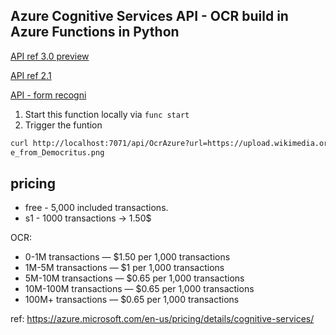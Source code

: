 
## Azure Cognitive Services API - OCR build in Azure Functions in Python

[API ref 3.0 preview](https://westus2.dev.cognitive.microsoft.com/docs/services/5d98695995feb7853f67d6a6/operations/5d986960601faab4bf452005
)

[API ref 2.1](https://westus2.dev.cognitive.microsoft.com/docs/services/5d98695995feb7853f67d6a6/operations/5d986960601faab4bf452005
)

[API - form recogni](https://docs.microsoft.com/en-us/azure/cognitive-services/form-recognizer/)


1. Start this function locally via `func start`
2. Trigger the funtion
```ss
curl http://localhost:7071/api/OcrAzure?url=https://upload.wikimedia.org/wikipedia/commons/thumb/a/af/Atomist_quote_from_Democritus.png/338px-Atomist_quot
e_from_Democritus.png
```


## pricing
- free - 5,000 included transactions.
- s1 - 1000 transactions -> 1.50$

OCR:
- 0-1M transactions — $1.50 per 1,000 transactions
- 1M-5M transactions — $1 per 1,000 transactions
- 5M-10M transactions — $0.65 per 1,000 transactions
- 10M-100M transactions — $0.65 per 1,000 transactions
- 100M+ transactions — $0.65 per 1,000 transactions 

ref: https://azure.microsoft.com/en-us/pricing/details/cognitive-services/

